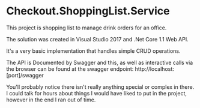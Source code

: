 # Checkout.ShoppingList.Service


This project is shopping list to manage drink orders for an office.

The solution was created in Visual Studio 2017 and .Net Core 1.1 Web API.

It's a very basic implementation that handles simple CRUD operations.

The API is Documented by Swagger and this, as well as interactive calls via the browser can be found at the swagger endpoint:
http://localhost:[port]/swagger 

You'll probably notice there isn't really anything special or complex in there. I could talk for hours about things I would have liked to put in the project, however in the end I ran out of time. 
